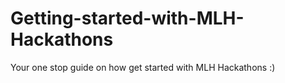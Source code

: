 # Getting-started-with-MLH-Hackathons
Your one stop guide on how get started with MLH Hackathons :)

